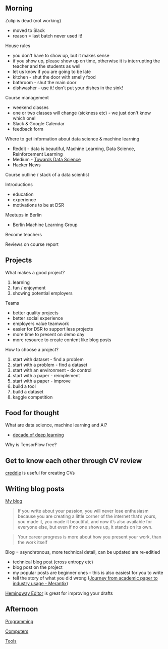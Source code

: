 ## Morning

Zulip is dead (not working)
- moved to Slack
- reason = last batch never used it!

House rules
- you don't have to show up, but it makes sense
- if you show up, please show up on time, otherwise it is interrupting the teacher and the students as well
- let us know if you are going to be late
- kitchen - shut the door with smelly food
- bathroom - shut the main door
- dishwasher - use it!  don't put your dishes in the sink!

Course management
- weekend classes
- one or two classes will change (sickness etc) - we just don't know which one!
- Slack & Google Calendar
- feedback form

Where to get information about data science & machine learning
- Reddit - data is beautiful, Machine Learning, Data Science, Reinforcement Learning
- Medium - [Towards Data Science](https://towardsdatascience.com/)
- Hacker News

Course outline / stack of a data scientist

Introductions
- education
- experience
- motivations to be at DSR

Meetups in Berlin
- Berlin Machine Learning Group

Become teachers

Reviews on course report

## Projects

What makes a good project?
1. learning
2. fun / enjoyment
3. showing potential employers

Teams
- better quality projects
- better social experience
- employers value teamwork
- easier for DSR to support less projects
- more time to present on demo day
- more resource to create content like blog posts

How to choose a project?
1. start with dataset - find a problem
2. start with a problem - find a dataset
3. start with an environment - do control
4. start with a paper - reimplement
5. start with a paper - improve
6. build a tool
7. build a dataset
8. kaggle competition

## Food for thought

What are data science, machine learning and AI?
- [decade of deep learning](https://leogao.dev/2019/12/31/The-Decade-of-Deep-Learning/)

Why is TensorFlow free?

## Get to know each other through CV review

[creddle](http://creddle.io/) is useful for creating CVs

## Writing blog posts

[My blog](https://adgefficiency.com/)

> If you write about your passion, you will never lose enthusiasm because you are creating a little corner of the internet that’s yours, you made it, you made it beautiful, and now it’s also available for everyone else, but even if no one shows up, it stands on its own.

> Your career progress is more about how you present your work, than the work itself

Blog = asynchronous, more technical detail, can be updated are re-editied
- technical blog post (cross entropy etc)
- blog post on the project
- my popular posts are beginner ones - this is also easiest for you to write
- tell the story of what you did wrong ([Journey from academic paper to industry usage - Merantix](https://medium.com/merantix/journey-from-academic-paper-to-industry-usage-cf57fe598f31))

[Hemingway Editor](http://www.hemingwayapp.com/) is great for improving your drafts

## Afternoon

[Programming](https://github.com/ADGEfficiency/programming-resources/blob/master/programming.md)

[Computers](https://github.com/ADGEfficiency/programming-resources/blob/master/computers.md)

[Tools](https://github.com/ADGEfficiency/teaching-monolith/tree/master/misc/tools.ipynb)
